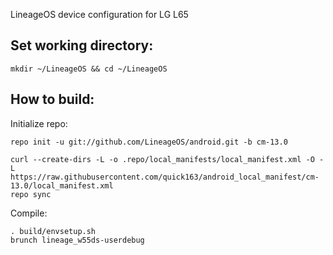 LineageOS device configuration for LG L65

Set working directory:
-------------

    mkdir ~/LineageOS && cd ~/LineageOS

How to build:
-------------

Initialize repo:

    repo init -u git://github.com/LineageOS/android.git -b cm-13.0

    curl --create-dirs -L -o .repo/local_manifests/local_manifest.xml -O -L https://raw.githubusercontent.com/quick163/android_local_manifest/cm-13.0/local_manifest.xml
    repo sync

Compile:

    . build/envsetup.sh
    brunch lineage_w55ds-userdebug
